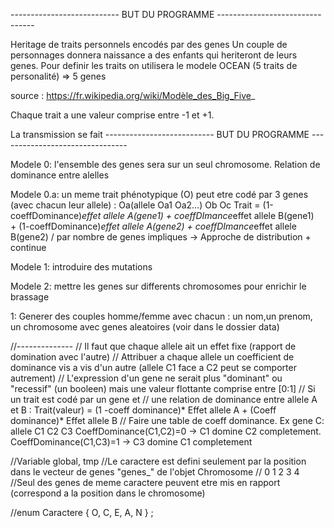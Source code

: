 ---------------------------  BUT DU PROGRAMME --------------------------------

Heritage de traits personnels encodés par des genes Un couple de personnages donnera naissance a des enfants qui heriteront de leurs genes.  Pour definir les traits on utilisera le modele OCEAN (5 traits de personalité) => 5 genes

source : https://fr.wikipedia.org/wiki/Modèle_des_Big_Five_



Chaque trait a une valeur comprise entre -1 et +1.

La transmission se fait 
---------------------------  BUT DU PROGRAMME --------------------------------

Modele 0: l'ensemble des genes sera sur un seul chromosome. Relation de dominance entre alelles

 Modele 0.a: un meme trait phénotypique (O) peut etre codé par 3 genes (avec chacun leur allele) : Oa(allele Oa1 Oa2...) Ob Oc
 Trait = (1-coeffDominance)*effet allele A(gene1) + coeffDImance*effet allele B(gene1)  
       + (1-coeffDominance)*effet allele A(gene2) + coeffDImance*effet allele B(gene2)
       / par nombre de genes impliques
 -> Approche de distribution + continue

Modele 1: introduire des mutations

Modele 2: mettre les genes sur differents chromosomes pour enrichir le brassage

1: Generer des couples homme/femme avec chacun : un nom,un prenom, un chromosome avec genes aleatoires (voir dans le dossier data)

//--------------
  // Il faut que chaque allele ait un effet fixe (rapport de domination avec l'autre)
  // Attribuer a chaque allele un coefficient de dominance vis a vis d'un autre (allele C1 face a C2 peut se comporter autrement)
  // L'expression d'un gene ne serait plus "dominant" ou "recessif" (un booleen) mais une valeur flottante comprise entre [0:1]
  // Si un trait est codé par un gene et 
  // une relation de dominance entre allele A et B : Trait(valeur) = (1 -coeff dominance)* Effet allele A + (Coeff dominance)* Effet allele B
  // Faire une table de coeff dominance. Ex gene C: allele C1 C2 C3 CoeffDominance(C1,C2)=0 -> C1 domine C2 completement. CoeffDominance(C1,C3)=1 -> C3 domine C1 completement


//Variable global, tmp
//Le caractere est defini seulement par la position dans le vecteur de genes "genes_" de l'objet Chromosome
//               0  1  2  3  4
//Seul des genes de meme caractere peuvent etre mis en rapport (correspond a la position dans le chromosome)

//enum Caractere { O, C, E, A, N } ;

